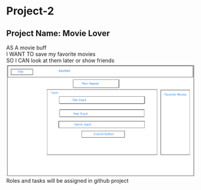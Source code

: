 # Project-2
## Project Name: Movie Lover
AS A movie buff <br>
I WANT TO save my favorite movies <br>
SO I CAN look at them later or show friends <br>
<img src="./image.png" width="600" height="300"> <br>
Roles and tasks will be assigned in github project
